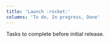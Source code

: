 ```yaml
---
title: 'Launch :rocket:'
columns: 'To do, In progress, Done'
---
```


Tasks to complete before initial release.
